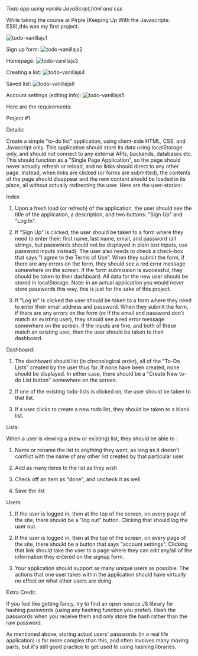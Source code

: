 *Todo app using vanilla JavaScript,html and css*

While taking the course at Pirple (Keeping Up With the Javascripts: ES6),this was my first project.

![todo-vanillajs1](https://user-images.githubusercontent.com/85742865/133167010-e8be9b16-a47e-4469-8869-96d7b4c19ca3.png)

Sign up form:
![todo-vanillajs2](https://user-images.githubusercontent.com/85742865/133167015-ae59e198-64dc-46dd-9039-92df10f94c1f.png)

Homepage:
![todo-vanillajs3](https://user-images.githubusercontent.com/85742865/133167016-b7e8aa47-5be5-441d-aefb-a73a41f54c5a.png)

Creating a list:
![todo-vanillajs4](https://user-images.githubusercontent.com/85742865/133167018-96821d54-83f9-41fe-9e01-cca3c145e835.png)

Saved list:
![todo-vanillajs6](https://user-images.githubusercontent.com/85742865/133167021-51dd2f59-f207-4fba-a50f-b198ee0393ee.png)

Account settings (editing info):
![todo-vanillajs5](https://user-images.githubusercontent.com/85742865/133167019-34b478c4-49fb-4ba3-8b22-4e37262520ee.png)


Here are the requirements:

Project #1


Details:
 
Create a simple "to-do list" application, using client-side HTML, CSS, and Javascript only. This application should store its data using localStorage only, and should not connect to any external APIs, backends, databases etc. This should function as a "Single Page Application", so the page should never actually refresh or reload, and no links should direct to any other page. Instead, when links are clicked (or forms are submitted), the contents of the page should disappear and the new content should be loaded in its place, all without actually redirecting the user. Here are the user-stories:


Index

1. Upon a fresh load (or refresh) of the application, the user should see the title of the application, a description, and two buttons: "Sign Up" and "Log In".

2. If "Sign Up" is clicked, the user should be taken to a form where they need to enter their: first name, last name, email, and password (all strings, but passwords should not be displayed in plain text inputs, use password inputs instead). The user also needs to check a check-box that says "I agree to the Terms of Use".  When they submit the form, if there are any errors on the form, they should see a red error message somewhere on the screen. If the form submission is successful, they should be taken to their dashboard. All data for the new user should be stored in localStorage. Note: in an actual application you would never store passwords this way, this is just for the sake of this project.

3. If "Log In" is clicked the user should be taken to a form where they need to enter their email address and password. When they submit the form, if there are any errors on the form (or if the email and password don't match an existing user), they should see a red error message somewhere on the screen. If the inputs are fine, and both of these match an existing user, then the user should be taken to their dashboard.

Dashboard:

1. The dashboard should list (in chronological order), all of the "To-Do Lists" created by the user thus far. If none have been created, none should be displayed. In either case, there should be a "Create New to-do List button" somewhere on the screen.

2. If one of the existing todo-lists is clicked on, the user should be taken to that list.

3. If a user clicks to create a new todo list, they should be taken to a blank list.

Lists:

When a user is viewing a (new or existing) list, they should be able to :

1. Name or rename the list to anything they want, as long as it doesn't conflict with the name of any other list created by that particular user.

2.  Add as many items to the list as they wish

3. Check off an item as "done", and uncheck it as well

4. Save the list

Users 

1. If the user is logged in, then at the top of the screen, on every page of the site, there should be a "log out" button. Clicking that should log the user out.

2. If the user is logged in, then at the top of the screen, on every page of the site, there should be a button that says "account settings". Clicking that link should take the user to a page where they can edit any/all of the information they entered on the signup form.

3. Your application should support as many unique users as possible. The actions that one user takes within the application should have virtually no effect on what other users are doing.

Extra Credit:

If you feel like getting fancy, try to find an open-source JS library for hashing passwords (using any hashing function you prefer). Hash the passwords when you receive them and only store the hash rather than the raw password.

As mentioned above, storing actual users' passwords (in a real life application) is far more complex than this, and often involves many moving parts, but it's still good practice to get used to using hashing libraries.


